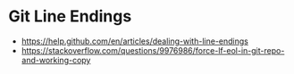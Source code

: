 # Git Line Endings

* <https://help.github.com/en/articles/dealing-with-line-endings>
* <https://stackoverflow.com/questions/9976986/force-lf-eol-in-git-repo-and-working-copy>